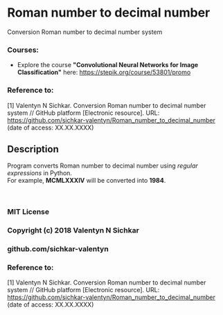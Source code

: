 # Roman number to decimal number
Conversion Roman number to decimal number system

### Courses:
* Explore the course **"Convolutional Neural Networks for Image Classification"** here: https://stepik.org/course/53801/promo

### Reference to:
[1] Valentyn N Sichkar. Conversion Roman number to decimal number system // GitHub platform [Electronic resource]. URL: https://github.com/sichkar-valentyn/Roman_number_to_decimal_number (date of access: XX.XX.XXXX)

## Description
Program converts Roman number to decimal number using _regular expressions_ in Python.
<br/>For example, **MCMLXXXIV** will be converted into **1984**.

<br/>

### MIT License
### Copyright (c) 2018 Valentyn N Sichkar
### github.com/sichkar-valentyn
### Reference to:
[1] Valentyn N Sichkar. Conversion Roman number to decimal number system // GitHub platform [Electronic resource]. URL: https://github.com/sichkar-valentyn/Roman_number_to_decimal_number (date of access: XX.XX.XXXX)
